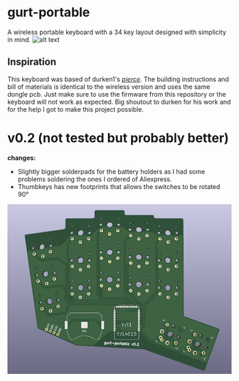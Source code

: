 # gurt-portable
A wireless portable keyboard with a 34 key layout designed with simplicity in mind. 
![alt text](pictures/PXL_20220713_122904998.MP.jpg)
## Inspiration
This keyboard was based of durken1's *[pierce](https://github.com/durken1/pierce)*. The building instructions and bill of materials is identical to the wireless version and uses the same dongle pcb. Just make sure to use the firmware from this repository or the keyboard will not work as expected. Big shoutout to durken for his work and for the help I got to make this project possible.



# v0.2 (not tested but probably better)
**changes:**
<ul>
  <li>Slightly bigger solderpads for the battery holders as I had some problems soldering the ones I ordered of Aliexpress.</li>
  <li>Thumbkeys has new footprints that allows the switches to be rotated 90°</li>
</ul>

![alt text](pictures/v0.2.png)
